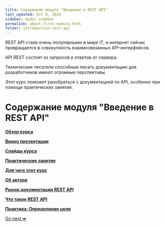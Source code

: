 ```yaml
---
title: Содержание модуля "Введение в REST API"
last_updated: Oct 8, 2019
sidebar: mydoc_sidebar
permalink: about-first-module.html
folder: introduction-rest-api
---
```


REST API стали очень популярными в мире IT, и интернет сейчас превращается в совокупность взаимосвязанных API-интерфейсов.

API REST состоят из запросов и ответов от сервера.

Технические писатели способные писать документацию для разработчиков имеют огромные перспективы.

Этот курс поможет разобраться с документацией по API, особенно при помощи практических занятий.

# Содержание модуля "Введение в REST API"

[**Обзор курса**](course-overview.html)

[**Видео презентации**](video-presentations.html)

[**Слайды курса**](course-slides.html)

[**Практические занятия**](workshop-activities.html)

[**Для чего этот курс**](what-for-this-course.html)

[**Об авторе**](about-the-author.html)

[**Рынок документации REST API**](api-doc-market.html)

[**Что такое REST API**](what-is-rest-api.html)

[**Практика: Определение цели**](identify-goals.html)

 [Go next ➡](course-overview.html)
